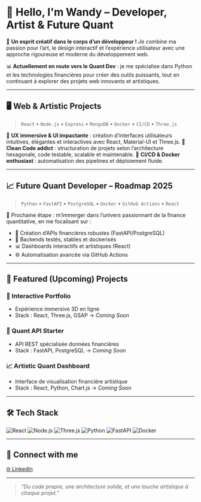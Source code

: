# 👋 Hello, I'm Wandy – Developer, Artist & Future Quant

🎨 **Un esprit créatif dans le corps d’un développeur !** Je combine ma passion pour l’art, le design interactif et l’expérience utilisateur avec une approche rigoureuse et moderne du développement web.

📊 **Actuellement en route vers le Quant Dev** : je me spécialise dans Python et les technologies financières pour créer des outils puissants, tout en continuant à explorer des projets web innovants et artistiques.

---

## 🖥️ Web & Artistic Projects

> `React` • `Node.js` • `Express` • `MongoDB` • `Docker` • `CI/CD` • `Three.js`

🔸 **UX immersive & UI impactante** : création d’interfaces utilisateurs intuitives, élégantes et interactives avec React, Material-UI et Three.js.
🔸 **Clean Code addict** : structuration de projets selon l’architecture hexagonale, code testable, scalable et maintenable.
🔸 **CI/CD & Docker enthusiast** : automatisation des pipelines et déploiement fluide.

---

## 📈 Future Quant Developer – Roadmap 2025

> `Python` • `FastAPI` • `PostgreSQL` • `Docker` • `GitHub Actions` • `React`

🎯 Prochaine étape : m’immerger dans l’univers passionnant de la finance quantitative, en me focalisant sur :

* 📡 Création d’APIs financières robustes (FastAPI/PostgreSQL)
* 🧪 Backends testés, stables et dockerisés
* 📊 Dashboards interactifs et artistiques (React)
* ⚙️ Automatisation avancée via GitHub Actions

---

## 🚀 Featured (Upcoming) Projects

### 🎨 Interactive Portfolio

* Expérience immersive 3D en ligne
* Stack : React, Three.js, GSAP
  → *Coming Soon*

### 🧠 Quant API Starter

* API REST spécialisée données financières
* Stack : FastAPI, PostgreSQL
  → *Coming Soon*

### 📈 Artistic Quant Dashboard

* Interface de visualisation financière artistique
* Stack : React, Python, Chart.js
  → *Coming Soon*

---

## 🛠️ Tech Stack

![React](https://img.shields.io/badge/React-61DAFB?logo=react)
![Node.js](https://img.shields.io/badge/Node.js-339933?logo=node.js)
![Three.js](https://img.shields.io/badge/Three.js-000000?logo=three.js)
![Python](https://img.shields.io/badge/Python-3776AB?logo=python)
![FastAPI](https://img.shields.io/badge/FastAPI-005f73?logo=fastapi)
![Docker](https://img.shields.io/badge/Docker-2496ED?logo=docker)

---

## 🔗 Connect with me

[🌐 LinkedIn](https://www.linkedin.com/in/wandy-neves/) 

---

> *“Du code propre, une architecture solide, et une touche artistique à chaque projet.”*
